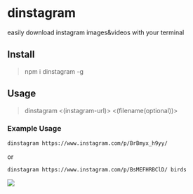 # dinstagram
easily download instagram images&amp;videos with your terminal


## Install
> npm i dinstagram -g

## Usage
> dinstagram  <(instagram-url)>  <(filename(optional))>


### Example Usage
```html
dinstagram https://www.instagram.com/p/BrBmyx_h9yy/
```
or

```html
dinstagram https://www.instagram.com/p/BsMEFHRBClD/ birds
```

<img src="https://media.giphy.com/media/8lGZNA9qXKK51JD1T8/giphy.gif" />

